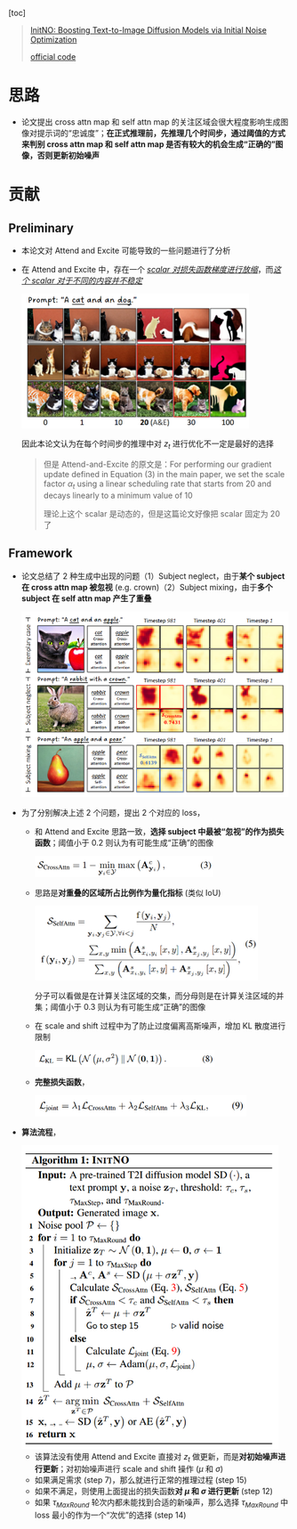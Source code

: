 [toc]

> [InitNO: Boosting Text-to-Image Diffusion Models via Initial Noise Optimization](https://arxiv.org/abs/2404.04650)
>
> [official code](https://github.com/xiefan-guo/initno)

# 思路

- 论文提出 cross attn map 和 self attn map 的关注区域会很大程度影响生成图像对提示词的“忠诚度”；**在正式推理前，先推理几个时间步，通过阈值的方式来判别 cross attn map 和 self attn map 是否有较大的机会生成“正确的”图像，否则更新初始噪声**



# 贡献

## Preliminary

- 本论文对 Attend and Excite 可能导致的一些问题进行了分析

- 在 Attend and Excite 中，存在一个 <u>*scalar 对损失函数梯度进行放缩*</u>，而<u>*这个 scalar 对于不同的内容并不稳定*</u>

  <img src="assets/image-20250501215254996.png" alt="image-20250501215254996" style="zoom:50%;" />

  因此本论文认为在每个时间步的推理中对 $z_t$ 进行优化不一定是最好的选择

  > 但是 Attend-and-Excite 的原文是：For performing our gradient update defined in Equation (3) in the main paper, we set the scale factor $\alpha_t$ using a linear scheduling rate that starts from 20 and decays linearly to a minimum value of 10
  >
  > 理论上这个 scalar 是动态的，但是这篇论文好像把 scalar 固定为 20 了



## Framework

- 论文总结了 2 种生成中出现的问题（1）Subject neglect，由于**某个 subject 在 cross attn map 被忽视** (e.g. crown)（2）Subject mixing，由于**多个 subject 在 self attn map 产生了重叠**

  <img src="assets/image-20250501221054336.png" alt="image-20250501221054336" style="zoom:65%;" />

- 为了分别解决上述 2 个问题，提出 2 个对应的 loss，

  - 和 Attend and Excite 思路一致，**选择 subject 中最被“忽视”的作为损失函数**；阈值小于 0.2 则认为有可能生成“正确”的图像

    <img src="assets/image-20250501222719721.png" alt="image-20250501222719721" style="zoom:50%;" />

  - 思路是**对重叠的区域所占比例作为量化指标** (类似 IoU)

    <img src="assets/image-20250501223431111.png" alt="image-20250501223431111" style="zoom:50%;" />

    分子可以看做是在计算关注区域的交集，而分母则是在计算关注区域的并集；阈值小于 0.3 则认为有可能生成“正确”的图像

  - 在 scale and shift 过程中为了防止过度偏离高斯噪声，增加 KL 散度进行限制

    <img src="assets/image-20250501225000531.png" alt="image-20250501225000531" style="zoom:60%;" />

  - **完整损失函数**，

    <img src="assets/image-20250501224740865.png" alt="image-20250501224740865" style="zoom:65%;" />

- **算法流程**，

  <img src="assets/image-20250501224144997.png" alt="image-20250501224144997" style="zoom:70%;" />

  - 该算法没有使用 Attend and Excite 直接对 $z_t$ 做更新，而是**对初始噪声进行更新**；对初始噪声进行 scale and shift 操作 ($\mu$ 和 $\sigma$)
  - 如果满足需求 (step 7)，那么就进行正常的推理过程 (step 15)
  - 如果不满足，则使用上面提出的损失函数**对 $\mu$ 和 $\sigma$ 进行更新** (step 12)
  - 如果 $\tau_{MaxRound}$ 轮次内都未能找到合适的新噪声，那么选择 $\tau_{MaxRound}$ 中 loss 最小的作为一个“次优”的选择 (step 14)

